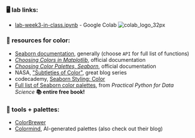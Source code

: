 ### 🖥️ lab links: 
- [lab-week3-in-class.ipynb](https://colab.research.google.com/github/mab253/dataviz_fall23/blob/main/week3/lab_week3_in_class.ipynb) -  Google Colab ![colab_logo_32px](https://github.com/mab253/dataviz_fall23/assets/17707843/9f26ae0a-cf0f-42c2-a1f5-584bb38a36c7)
  
### 🤖 resources for color:
- [Seaborn documentation](https://seaborn.pydata.org/), generally (choose `API` for full list of functions)
- [_Choosing Colors in Matplotlib_](https://matplotlib.org/stable/users/explain/colors/colormaps.html), official documentation
- [_Choosing Color Palettes, Seaborn_](https://seaborn.pydata.org/tutorial/color_palettes.html), official documentation
- NASA, ["Subtleties of Color"](https://earthobservatory.nasa.gov/blogs/elegantfigures/2013/08/05/subtleties-of-color-part-1-of-6/), great blog series
- codecademy, [Seaborn Styling: Color](https://www.codecademy.com/article/seaborn-design-ii)
- [Full list of Seaborn color palettes](https://www.practicalpythonfordatascience.com/ap_seaborn_palette), from _Practical Python for Data Science_ **📚 entire free book!**

### 🎨 tools + palettes:
- [ColorBrewer](https://colorbrewer2.org)
- [Colormind](http://colormind.io/), AI-generated palettes (also check out their blog)
